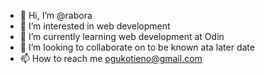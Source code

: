 - 👋 Hi, I’m @rabora
- 👀 I’m interested in web development
- 🌱 I’m currently learning web development at Odin
- 💞️ I’m looking to collaborate on to be known ata later date
- 📫 How to reach me ogukotieno@gmail.com

<!---
rabora/rabora is a ✨ special ✨ repository because its `README.md` (this file) appears on your GitHub profile.
You can click the Preview link to take a look at your changes.
--->
